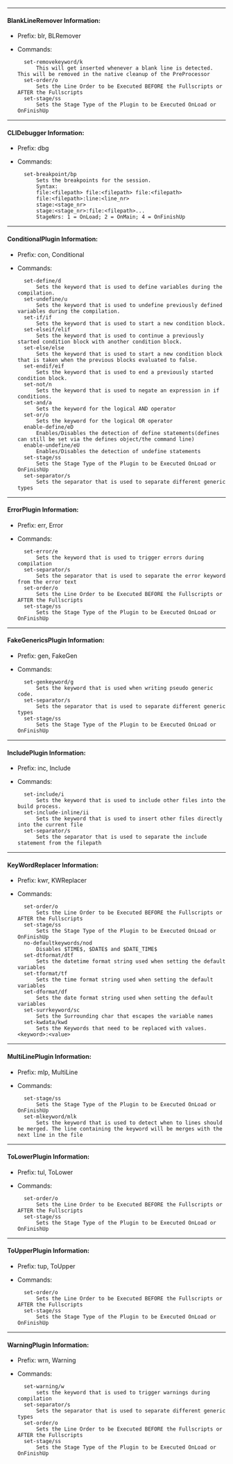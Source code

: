 ______________________________________________
#### BlankLineRemover Information:

* Prefix: blr, BLRemover
* Commands:

		set-removekeyword/k
			This will get inserted whenever a blank line is detected. This will be removed in the native cleanup of the PreProcessor
		set-order/o
			Sets the Line Order to be Executed BEFORE the Fullscripts or AFTER the Fullscripts
		set-stage/ss
			Sets the Stage Type of the Plugin to be Executed OnLoad or OnFinishUp
______________________________________________
#### CLIDebugger Information:

* Prefix: dbg
* Commands:

		set-breakpoint/bp
			Sets the breakpoints for the session.
			Syntax: 
			file:<filepath> file:<filepath> file:<filepath>
			file:<filepath>:line:<line_nr>
			stage:<stage_nr>
			stage:<stage_nr>:file:<filepath>...
			StageNrs: 1 = OnLoad; 2 = OnMain; 4 = OnFinishUp
______________________________________________
#### ConditionalPlugin Information:

* Prefix: con, Conditional
* Commands:

		set-define/d
			Sets the keyword that is used to define variables during the compilation.
		set-undefine/u
			Sets the keyword that is used to undefine previously defined variables during the compilation.
		set-if/if
			Sets the keyword that is used to start a new condition block.
		set-elseif/elif
			Sets the keyword that is used to continue a previously started condition block with another condition block.
		set-else/else
			Sets the keyword that is used to start a new condition block that is taken when the previous blocks evaluated to false.
		set-endif/eif
			Sets the keyword that is used to end a previously started condition block.
		set-not/n
			Sets the keyword that is used to negate an expression in if conditions.
		set-and/a
			Sets the keyword for the logical AND operator
		set-or/o
			Sets the keyword for the logical OR operator
		enable-define/eD
			Enables/Disables the detection of define statements(defines can still be set via the defines object/the command line)
		enable-undefine/eU
			Enables/Disables the detection of undefine statements
		set-stage/ss
			Sets the Stage Type of the Plugin to be Executed OnLoad or OnFinishUp
		set-separator/s
			Sets the separator that is used to separate different generic types
______________________________________________
#### ErrorPlugin Information:

* Prefix: err, Error
* Commands:

		set-error/e
			Sets the keyword that is used to trigger errors during compilation
		set-separator/s
			Sets the separator that is used to separate the error keyword from the error text
		set-order/o
			Sets the Line Order to be Executed BEFORE the Fullscripts or AFTER the Fullscripts
		set-stage/ss
			Sets the Stage Type of the Plugin to be Executed OnLoad or OnFinishUp
______________________________________________
#### FakeGenericsPlugin Information:

* Prefix: gen, FakeGen
* Commands:

		set-genkeyword/g
			Sets the keyword that is used when writing pseudo generic code.
		set-separator/s
			Sets the separator that is used to separate different generic types
		set-stage/ss
			Sets the Stage Type of the Plugin to be Executed OnLoad or OnFinishUp
______________________________________________
#### IncludePlugin Information:

* Prefix: inc, Include
* Commands:

		set-include/i
			Sets the keyword that is used to include other files into the build process.
		set-include-inline/ii
			Sets the keyword that is used to insert other files directly into the current file
		set-separator/s
			Sets the separator that is used to separate the include statement from the filepath
______________________________________________
#### KeyWordReplacer Information:

* Prefix: kwr, KWReplacer
* Commands:

		set-order/o
			Sets the Line Order to be Executed BEFORE the Fullscripts or AFTER the Fullscripts
		set-stage/ss
			Sets the Stage Type of the Plugin to be Executed OnLoad or OnFinishUp
		no-defaultkeywords/nod
			Disables $TIME$, $DATE$ and $DATE_TIME$
		set-dtformat/dtf
			Sets the datetime format string used when setting the default variables
		set-tformat/tf
			Sets the time format string used when setting the default variables
		set-dformat/df
			Sets the date format string used when setting the default variables
		set-surrkeyword/sc
			Sets the Surrounding char that escapes the variable names
		set-kwdata/kwd
			Sets the Keywords that need to be replaced with values. <keyword>:<value>
______________________________________________
#### MultiLinePlugin Information:

* Prefix: mlp, MultiLine
* Commands:

		set-stage/ss
			Sets the Stage Type of the Plugin to be Executed OnLoad or OnFinishUp
		set-mlkeyword/mlk
			Sets the keyword that is used to detect when to lines should be merged. The line containing the keyword will be merges with the next line in the file
______________________________________________
#### ToLowerPlugin Information:

* Prefix: tul, ToLower
* Commands:

		set-order/o
			Sets the Line Order to be Executed BEFORE the Fullscripts or AFTER the Fullscripts
		set-stage/ss
			Sets the Stage Type of the Plugin to be Executed OnLoad or OnFinishUp
______________________________________________
#### ToUpperPlugin Information:

* Prefix: tup, ToUpper
* Commands:

		set-order/o
			Sets the Line Order to be Executed BEFORE the Fullscripts or AFTER the Fullscripts
		set-stage/ss
			Sets the Stage Type of the Plugin to be Executed OnLoad or OnFinishUp
______________________________________________
#### WarningPlugin Information:

* Prefix: wrn, Warning
* Commands:

		set-warning/w
			sets the keyword that is used to trigger warnings during compilation
		set-separator/s
			Sets the separator that is used to separate different generic types
		set-order/o
			Sets the Line Order to be Executed BEFORE the Fullscripts or AFTER the Fullscripts
		set-stage/ss
			Sets the Stage Type of the Plugin to be Executed OnLoad or OnFinishUp
